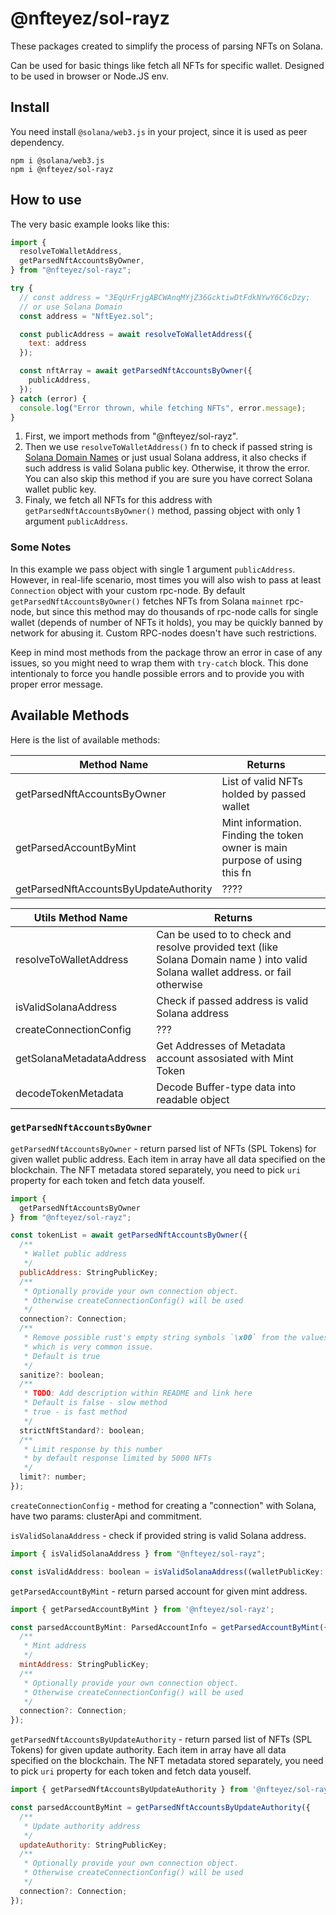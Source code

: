 # @nfteyez/sol-rayz

These packages created to simplify the process of parsing NFTs on Solana.

Can be used for basic things like fetch all NFTs for specific wallet. Designed to be used in browser or Node.JS env.

## Install

You need install `@solana/web3.js` in your project, since it is used as peer dependency.

```
npm i @solana/web3.js
npm i @nfteyez/sol-rayz

```

## How to use

The very basic example looks like this:

```javascript
import {
  resolveToWalletAddress,
  getParsedNftAccountsByOwner,
} from "@nfteyez/sol-rayz";

try {
  // const address = "3EqUrFrjgABCWAnqMYjZ36GcktiwDtFdkNYwY6C6cDzy;
  // or use Solana Domain
  const address = "NftEyez.sol";

  const publicAddress = await resolveToWalletAddress({
    text: address
  });

  const nftArray = await getParsedNftAccountsByOwner({
    publicAddress,
  });
} catch (error) {
  console.log("Error thrown, while fetching NFTs", error.message);
}
```

1. First, we import methods from "@nfteyez/sol-rayz".
2. Then we use `resolveToWalletAddress()` fn to check if passed string is [Solana Domain Names](https://docs.bonfida.org/collection/v/help/an-introduction-to-the-solana-name-service) or just usual Solana address, it also checks if such address is valid Solana public key. Otherwise, it throw the error. You can also skip this method if you are sure you have correct Solana wallet public key.
3. Finaly, we fetch all NFTs for this address with `getParsedNftAccountsByOwner()` method, passing object with only 1 argument `publicAddress`.

### Some Notes

In this example we pass object with single 1 argument `publicAddress`.
However, in real-life scenario, most times you will also wish to pass at least `Connection` object with your custom rpc-node. By default `getParsedNftAccountsByOwner()` fetches NFTs from Solana `mainnet` rpc-node, but since this method may do thousands of rpc-node calls for single wallet (depends of number of NFTs it holds), you may be quickly banned by network for abusing it. Custom RPC-nodes doesn't have such restrictions.

Keep in mind most methods from the package throw an error in case of any issues, so you might need to wrap them with `try-catch` block. This done intentionaly to force you handle possible errors and to provide you with proper error message.

## Available Methods

Here is the list of available methods:

| Method Name                           | Returns                                                                    |     |
| ------------------------------------- | -------------------------------------------------------------------------- | --- |
| getParsedNftAccountsByOwner           | List of valid NFTs holded by passed wallet                                 |     |
| getParsedAccountByMint                | Mint information. Finding the token owner is main purpose of using this fn |     |
| getParsedNftAccountsByUpdateAuthority | ????                                                                       |     |

| Utils Method Name        | Returns                                                                                                                          |     |
| ------------------------ | -------------------------------------------------------------------------------------------------------------------------------- | --- |
| resolveToWalletAddress   | Can be used to to check and resolve provided text (like Solana Domain name ) into valid Solana wallet address. or fail otherwise |     |
| isValidSolanaAddress     | Check if passed address is valid Solana address                                                                                  |     |
| createConnectionConfig   | ???                                                                                                                              |     |
| getSolanaMetadataAddress | Get Addresses of Metadata account assosiated with Mint Token                                                                     |     |
| decodeTokenMetadata      | Decode Buffer-type data into readable object                                                                                     |     |

### `getParsedNftAccountsByOwner`

`getParsedNftAccountsByOwner` - return parsed list of NFTs (SPL Tokens) for given wallet public address. Each item in array have all data specified on the blockchain. The NFT metadata stored separately, you need to pick `uri` property for each token and fetch data youself.

```javascript
import {
  getParsedNftAccountsByOwner
} from "@nfteyez/sol-rayz";

const tokenList = await getParsedNftAccountsByOwner({
  /**
   * Wallet public address
   */
  publicAddress: StringPublicKey;
  /**
   * Optionally provide your own connection object.
   * Otherwise createConnectionConfig() will be used
   */
  connection?: Connection;
  /**
   * Remove possible rust's empty string symbols `\x00` from the values,
   * which is very common issue.
   * Default is true
   */
  sanitize?: boolean;
  /**
   * TODO: Add description within README and link here
   * Default is false - slow method
   * true - is fast method
   */
  strictNftStandard?: boolean;
  /**
   * Limit response by this number
   * by default response limited by 5000 NFTs
   */
  limit?: number;
});
```

`createConnectionConfig` - method for creating a "connection" with Solana, have two params: clusterApi and commitment.

`isValidSolanaAddress` - check if provided string is valid Solana address.

```javascript
import { isValidSolanaAddress } from "@nfteyez/sol-rayz";

const isValidAddress: boolean = isValidSolanaAddress((walletPublicKey: string));
```

`getParsedAccountByMint` - return parsed account for given mint address.

```javascript
import { getParsedAccountByMint } from '@nfteyez/sol-rayz';

const parsedAccountByMint: ParsedAccountInfo = getParsedAccountByMint({
  /**
   * Mint address
   */
  mintAddress: StringPublicKey;
  /**
   * Optionally provide your own connection object.
   * Otherwise createConnectionConfig() will be used
   */
  connection?: Connection;
});
```

`getParsedNftAccountsByUpdateAuthority` - return parsed list of NFTs (SPL Tokens) for given update authority. Each item in array have all data specified on the blockchain. The NFT metadata stored separately, you need to pick `uri` property for each token and fetch data youself.

```javascript
import { getParsedNftAccountsByUpdateAuthority } from '@nfteyez/sol-rayz';

const parsedAccountByMint = getParsedNftAccountsByUpdateAuthority({
  /**
   * Update authority address
   */
  updateAuthority: StringPublicKey;
  /**
   * Optionally provide your own connection object.
   * Otherwise createConnectionConfig() will be used
   */
  connection?: Connection;
});
```
